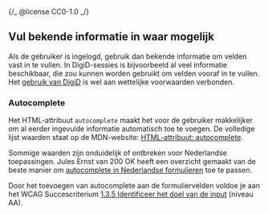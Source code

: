 {/_ @license CC0-1.0 _/}

## Vul bekende informatie in waar mogelijk

Als de gebruiker is ingelogd, gebruik dan bekende informatie om velden vast in te vullen. In DigiD-sessies is bijvoorbeeld al veel informatie beschikbaar, die zou kunnen worden gebruikt om velden vooraf in te vullen.
Het [gebruik van DigiD](<https://www.rijksoverheid.nl/onderwerpen/privacy-en-persoonsgegevens/vraag-en-antwoord/welke-organisaties-mogen-mijn-burgerservicenummer-bsn-gebruiken#:~:text=Alle%20overheidsorganisaties%20mogen%20gebruik%20maken%20van%20uw%20burgerservicenummer%20(BSN).>) is wel aan wettelijke voorwaarden verbonden.

### Autocomplete

Het HTML-attribuut `autocomplete` maakt het voor de gebruiker makkelijker om al eerder ingevulde informatie automatisch toe te voegen. De volledige lijst waarden staat op de MDN-website: [HTML-attribuut: autocomplete](https://developer.mozilla.org/en-US/docs/Web/HTML/Attributes/autocomplete).

Sommige waarden zijn onduidelijk of ontbreken voor Nederlandse toepassingen. Jules Ernst van 200 OK heeft een overzicht gemaakt van de beste manier om [autocomplete in Nederlandse formulieren](https://www.200ok.nl/tips/autocomplete/#dutch) toe te passen.

Door het toevoegen van autocomplete aan de formuliervelden voldoe je aan het WCAG Succescriterium [1.3.5 Identificeer het doel van de input](https://www.w3.org/Translations/WCAG21-nl/#identificeer-het-doel-van-de-input) (niveau AA).
